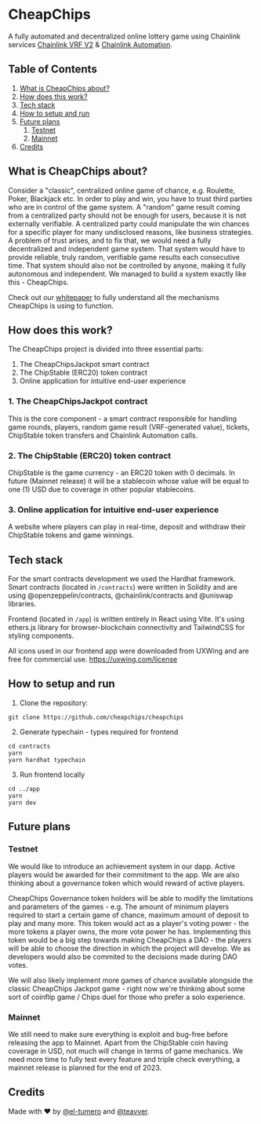 # **CheapChips**
A fully automated and decentralized online lottery game using Chainlink services [Chainlink VRF V2](https://docs.chain.link/vrf/v2/introduction) & [Chainlink Automation](https://automation.chain.link/).

<!-- Demo link: -->
<!-- You can give this a try. -->

## Table of Contents
1. [What is CheapChips about?](#about)
2. [How does this work?](#work)
3.  [Tech stack](#stack)
4. [How to setup and run](#setup)
5. [Future plans](#plans)
    1. [Testnet](#testnet)
    2. [Mainnet](#mainnet)
6. [Credits](#credits)

<a id="about"></a>
## What is CheapChips about? 

Consider a "classic", centralized online game of chance, e.g. Roulette, Poker, Blackjack etc. In order to play and win, you have to trust third parties who are in control of the game system. A "random" game result coming from a centralized party should not be enough for users, because it is not externally verifiable. A centralized party could manipulate the win chances for a specific player for many undisclosed reasons, like business strategies. A problem of trust arises, and to fix that, we would need a fully decentralized and independent game system. That system would have to provide reliable, truly random, verifiable game results each consecutive time. That system should also not be controlled by anyone, making it fully autonomous and independent. We managed to build a system exactly like this - CheapChips.

Check out our [whitepaper](/docs/whitepaper/whitepaper.pdf) to fully understand all the mechanisms CheapChips is using to function.

<a id="work"></a>
## How does this work?

The CheapChips project is divided into three essential parts:
1. The CheapChipsJackpot smart contract
2. The ChipStable (ERC20) token contract
3. Online application for intuitive end-user experience

### 1. The CheapChipsJackpot contract

This is the core component - a smart contract responsible for handling game rounds, players, random game result (VRF-generated value), tickets, ChipStable token transfers and Chainlink Automation calls.

### 2. The ChipStable (ERC20) token contract

ChipStable is the game currency - an ERC20 token with 0 decimals. In future (Mainnet release) it will be a stablecoin whose value will be equal to one (1) USD due to coverage in other popular stablecoins. 

### 3. Online application for intuitive end-user experience

A website where players can play in real-time, deposit and withdraw their ChipStable tokens and game winnings.

<a id="stack"></a>
## Tech stack
For the smart contracts development we used the Hardhat framework.
Smart contracts (located in `/contracts`) were written in Solidity and are using @openzeppelin/contracts, @chainlink/contracts and @uniswap libraries.

Frontend (located in `/app`) is written entirely in React using Vite. It's using ethers.js library for browser-blockchain connectivity and TailwindCSS for styling components.

All icons used in our frontend app were downloaded from UXWing and are free for commercial use. https://uxwing.com/license

<a id="setup"></a>
## How to setup and run

1. Clone the repository:
```
git clone https://github.com/cheapchips/cheapchips
```

2. Generate typechain - types required for frontend
```
cd contracts
yarn
yarn hardhat typechain
```

3. Run frontend locally
```
cd ../app
yarn
yarn dev
```

<a id="plans"></a>
## Future plans

<a id="testnet"></a>
### Testnet

We would like to introduce an achievement system in our dapp. Active players would be awarded for their commitment to the app.
We are also thinking about a governance token which would reward of active players.

CheapChips Governance token holders will be able to modify the limitations and parameters of the games - e.g. The amount of minimum players required to start a certain game of chance, maximum amount of deposit to play and many more.
This token would act as a player's voting power - the more tokens a player owns, the more vote power he has. Implementing this token would be a big step towards making CheapChips a DAO - the players will be able to choose the direction in which the project will develop. We as developers would also be commited to the decisions made during DAO votes. 

We will also likely implement more games of chance available alongside the classic CheapChips Jackpot game - right now we're thinking about some sort of coinflip game / Chips duel for those who prefer a solo experience.

<a id="mainnet"></a>
### Mainnet

We still need to make sure everything is exploit and bug-free before releasing the app to Mainnet. Apart from the ChipStable coin having coverage in USD, not much will change in terms of game mechanics.
We need more time to fully test every feature and triple check everything, a mainnet release is planned for the end of 2023.

<a id="credits"></a>
## Credits
Made with ❤️ by [@el-tumero](https://github.com/el-tumero) and [@teavver](https://github.com/teavver).
